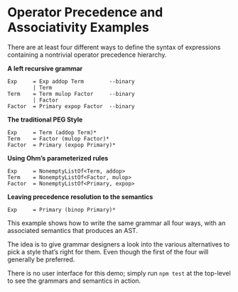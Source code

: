# Operator Precedence and Associativity Examples

There are at least four different ways to define the syntax of expressions containing a nontrivial operator precedence hierarchy.

**A left recursive grammar**

```
Exp     = Exp addop Term        --binary
        | Term
Term    = Term mulop Factor     --binary
        | Factor
Factor  = Primary expop Factor  --binary
```

**The traditional PEG Style**

```
Exp     = Term (addop Term)*
Term    = Factor (mulop Factor)*
Factor  = Primary (expop Primary)*
```

**Using Ohm’s parameterized rules**

```
Exp     = NonemptyListOf<Term, addop>
Term    = NonemptyListOf<Factor, mulop>
Factor  = NonemptyListOf<Primary, expop>
```

**Leaving precedence resolution to the semantics**

```
Exp     = Primary (binop Primary)*
```

This example shows how to write the same grammar all four ways, with an associated semantics that produces an AST.

The idea is to give grammar designers a look into the various alternatives to pick a style that’s right for them. Even though the first of the four will generally be preferred.

There is no user interface for this demo; simply run `npm test` at the top-level to see the grammars and semantics in action.
